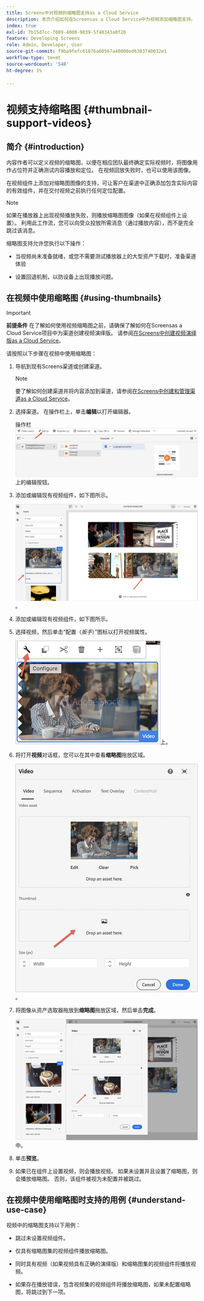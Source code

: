 ```yaml
---
title: Screens中对视频的缩略图支持as a Cloud Service
description: 本页介绍如何在Screensas a Cloud Service中为视频添加缩略图支持。
index: true
exl-id: 7b15d7cc-f089-4008-9039-5f48343a0f20
feature: Developing Screens
role: Admin, Developer, User
source-git-commit: f9ba9fefc61876a60567a40000ed6303740032e1
workflow-type: tm+mt
source-wordcount: '548'
ht-degree: 1%

---
```


# 视频支持缩略图 {#thumbnail-support-videos}

## 简介 {#introduction}

内容作者可以定义视频的缩略图，以便在相应团队最终确定实际视频时，将图像用作占位符并正确测试内容播放和定位。 在视频回放失败时，也可以使用该图像。

在视频组件上添加对缩略图图像的支持，可让客户在渠道中正确添加包含实际内容的有效组件，并在交付视频之前执行任何定位配置。

>[!NOTE]
>如果在播放器上出现视频播放失败，则播放缩略图图像（如果在视频组件上设置）。 利用此工作流，您可以向受众投放所需消息（通过播放内容），而不是完全跳过该消息。

缩略图支持允许您执行以下操作：

* 当视频尚未准备就绪，或您不需要测试播放器上的大型资产下载时，准备渠道体验

* 设置回退机制，以防设备上出现播放问题。

## 在视频中使用缩略图 {#using-thumbnails}

>[!IMPORTANT]
>**前提条件**
>在了解如何使用视频缩略图之前，请确保了解如何在Screensas a Cloud Service项目中为渠道创建视频演绎版。 请参阅[在Screens中创建视频演绎版as a Cloud Service](/help/screens-cloud/configuring/creating-screens-video-renditions-cloud-service.md)。

请按照以下步骤在视频中使用缩略图：

1. 导航到现有Screens渠道或创建渠道。

   >[!NOTE]
   >要了解如何创建渠道并将内容添加到渠道，请参阅[在Screens中创建和管理渠道as a Cloud Service](https://experienceleague.adobe.com/docs/experience-manager-cloud-service/content/screens-as-cloud-service/create-content/creating-channels-screens-cloud.html?lang=zh-Hans)。

1. 选择渠道。 在操作栏上，单击&#x200B;**编辑**&#x200B;以打开编辑器。


   操作栏![&#128279;](/help/screens-cloud/using-core-product-features/assets/thumbnail-1.png)上的编辑按钮。

1. 添加或编辑现有视频组件，如下图所示。

   ![高亮显示的视频资源图像](/help/screens-cloud/using-core-product-features/assets/thumbnail-2.png)。

1. 添加或编辑现有视频组件，如下图所示。

1. 选择视频，然后单击“配置（*扳手*）”图标以打开视频属性。

   ![选定的视频资源图像，带有指向“配置”图标的箭头，被描绘为扳手。 在工具栏](/help/screens-cloud/using-core-product-features/assets/thumbnail-3.png)上。

1. 将打开&#x200B;**视频**&#x200B;对话框，您可以在其中查看&#x200B;**缩略图**&#x200B;拖放区域。

   ![显示视频资源图像的视频对话框和缩略图拖放框](/help/screens-cloud/using-core-product-features/assets/thumbnail-4.png)。

1. 将图像从资产选取器拖放到&#x200B;**缩略图**&#x200B;拖放区域，然后单击&#x200B;**完成**。

   ![资产图像选取器显示在“视频”对话框后面，图像资产显示在“缩略图”拖放框](/help/screens-cloud/using-core-product-features/assets/thumbnail-5.png)中。

1. 单击&#x200B;**预览**。

1. 如果已在组件上设置视频，则会播放视频。 如果未设置并且设置了缩略图，则会播放缩略图。 否则，该组件被视为未配置并被跳过。

## 在视频中使用缩略图时支持的用例 {#understand-use-case}

视频中的缩略图支持以下用例：

* 跳过未设置视频组件。

* 仅具有缩略图集的视频组件播放缩略图。

* 同时具有视频（如果视频具有正确的演绎版）和缩略图集的视频组件将播放视频。

* 如果存在播放错误，包含视频集的视频组件将播放缩略图，如果未配置缩略图，将跳过到下一项。
